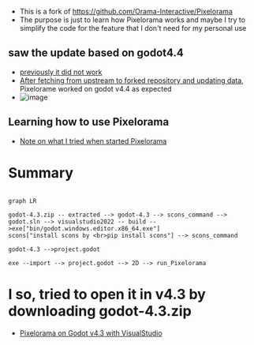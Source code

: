 * This is a fork of https://github.com/Orama-Interactive/Pixelorama
* The purpose is just to learn how Pixelorama works and maybe I try to simplify the code for the feature that I don't need for my personal use

## saw the update based on godot4.4
* [previously it did not work](https://github.com/jamad/Pixelorama/wiki/Old-info#first-tested-to-open-the-file-in-v44)
* [After fetching from upstream to forked repository and updating data](https://github.com/jamad/Pixelorama/wiki/How-to-fetch-upstream-updates), Pixelorame worked on godot v4.4 as expected
* ![image](https://github.com/user-attachments/assets/593d7546-46b7-4089-a679-921aa0ff76cb)

## Learning how to use Pixelorama
* [Note on what I tried when started Pixelorama](https://github.com/jamad/Pixelorama/wiki) 

# Summary

```mermaid

graph LR

godot-4.3.zip -- extracted --> godot-4.3 --> scons_command -->  godot.sln --> visualstudio2022 -- build -->exe["bin/godot.windows.editor.x86_64.exe"]
scons["install scons by <br>pip install scons"] --> scons_command

godot-4.3 -->project.godot

exe --import --> project.godot --> 2D --> run_Pixelorama 

```

# I so, tried to open it in v4.3 by downloading godot-4.3.zip 
* [Pixelorama on Godot v4.3 with VisualStudio](https://github.com/jamad/Pixelorama/wiki/Pixelorama-on-Godot-v4.3-with-VisualStudio)




